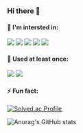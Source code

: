 ### Hi there 👋

<!--
**rinyang2/rinyang2** is a ✨ _special_ ✨ repository because its `README.md` (this file) appears on your GitHub profile.

Here are some ideas to get you started:

- 🔭 I’m currently working on ...
- 🌱 I’m currently learning ...
- 👯 I’m looking to collaborate on ...
- 🤔 I’m looking for help with ...
- 💬 Ask me about ...
- 📫 How to reach me: ...
- 😄 Pronouns: ...
- ⚡ Fun fact: ...
-->
#### 🔭 I'm intersted in:
![](https://img.shields.io/badge/Python-3776AB?style=flat&logo=Python&logoColor=white)
![](https://img.shields.io/badge/C++-00599C?style=flat&logo=cplusplus&logoColor=white)
![](https://img.shields.io/badge/C-A8B9CC?style=flat&logo=c&logoColor=white)
![](https://img.shields.io/badge/Android-3DDC84?style=flat&logo=Android&logoColor=white)
![](https://img.shields.io/badge/AndroidStudio-3DDC84?style=flat&logo=AndroidStudio&logoColor=white)


#### 🌱 Used at least once:
![](https://img.shields.io/badge/postgresql-4169E1?style=flat&logo=postgresql&logoColor=white)
![](https://img.shields.io/badge/sqlite-003B57?style=flat&logo=sqlite&logoColor=white)
#### ⚡ Fun fact:
[![Solved.ac Profile](http://mazassumnida.wtf/api/v2/generate_badge?boj=jinsk1884)](https://solved.ac/jinsk1884/)

![Anurag's GitHub stats](https://github-readme-stats.vercel.app/api?username=rinyang2&show%20icons=true&theme=default&line%20height=20&count%20private%20=true)
